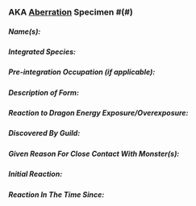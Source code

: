 ### AKA [Aberration](Concepts/Aberration.md) Specimen #(#)
##### Name(s):

##### Integrated Species:

##### Pre-integration Occupation (if applicable):
##### Description of Form:

##### Reaction to Dragon Energy Exposure/Overexposure:

##### Discovered By Guild:

##### Given Reason For Close Contact With Monster(s):

##### Initial Reaction:

##### Reaction In The Time Since:

